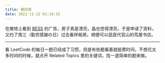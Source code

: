 ```yaml
---
title: 第四周
date: 2022-11-22 01:10:52
---
```

在推特上看到 [BESS](https://www.bess.jp/) 的广告，房子真是漂亮，晶也觉得漂亮，于是申请了资料，又约了周三（勤労感謝の日）过去看样板房。顺便可以逛逛代官山的茑屋书店。

---

看 LeetCode 的每日一题已经成了习惯，但是有些题看着就挺费时间，不想花太多时间的时候，就点开 Related Topics 里的关键词，找一道简单的题来做。